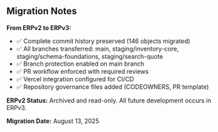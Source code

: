 

## Migration Notes

**From ERPv2 to ERPv3:**
- ✅ Complete commit history preserved (146 objects migrated)
- ✅ All branches transferred: main, staging/inventory-core, staging/schema-foundations, staging/search-quote
- ✅ Branch protection enabled on main branch
- ✅ PR workflow enforced with required reviews
- ✅ Vercel integration configured for CI/CD
- ✅ Repository governance files added (CODEOWNERS, PR template)

**ERPv2 Status:** Archived and read-only. All future development occurs in ERPv3.

**Migration Date:** August 13, 2025
